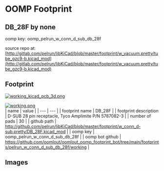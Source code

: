 # OOMP Footprint  
## DB_28F  by none  
  
oomp key: oomp_pelrun_w_conn_d_sub_db_28f  
  
source repo at: [http://gitlab.com/pelrun/libKiCad/blob/master/footprint/w_vacuum.pretty/tube_gzc9-b.kicad_mod](http://gitlab.com/pelrun/libKiCad/blob/master/footprint/w_vacuum.pretty/tube_gzc9-b.kicad_mod)  
## Footprint  
  
[![working_kicad_pcb_3d.png](working_kicad_pcb_3d_600.png)](working_kicad_pcb_3d.png)  
  
[![working.png](working_600.png)](working.png)  
| name | value | 
| --- | --- | 
| footprint name | DB_28F | 
| footprint description | D-SUB 28 pin receptacle, Tyco Amplimite P/N 5787082-3 | 
| number of pads | 30 | 
| github path | http://github.com/pelrun/libKiCad/blob/master/footprint/w_conn_d-sub.pretty/DB_28F.kicad_mod | 
| oomp key | oomp_pelrun_w_conn_d_sub_db_28f | 
| oomp bot github | https://github.com/oomlout/oomlout_oomp_footprint_bot/tree/main/footprints/pelrun_w_conn_d_sub_db_28f/working | 
## Images  
